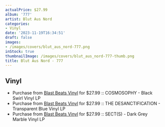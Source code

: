 ```yaml
---
actualPrice: $27.99
album: '777'
artist: Blut Aus Nord
categories:
- Vinyl
date: '2023-11-19T16:34:51'
draft: false
images:
- /images/covers/blut_aus_nord-777.png
inStock: true
thumbnailImage: /images/covers/blut_aus_nord-777-thumb.png
title: Blut Aus Nord - 777
---
```


## Vinyl
* Purchase from [Blast Beats Vinyl](https://blastbeatsvinyl.com/products/blut-aus-nord-777-cosmosophy-black-swirl-vinyl-lp) for $27.99 :: COSMOSOPHY - Black Swirl Vinyl LP
* Purchase from [Blast Beats Vinyl](https://blastbeatsvinyl.com/products/blut-aus-nord-777-the-desanctification-transparent-blue-vinyl-lp) for $27.99 :: THE DESANCTIFICATION - Transparent Blue Vinyl LP
* Purchase from [Blast Beats Vinyl](https://blastbeatsvinyl.com/products/blut-aus-nord-777-sects-dark-grey-marble-vinyl-lp) for $27.99 :: SECT(S) - Dark Grey Marble Vinyl LP
